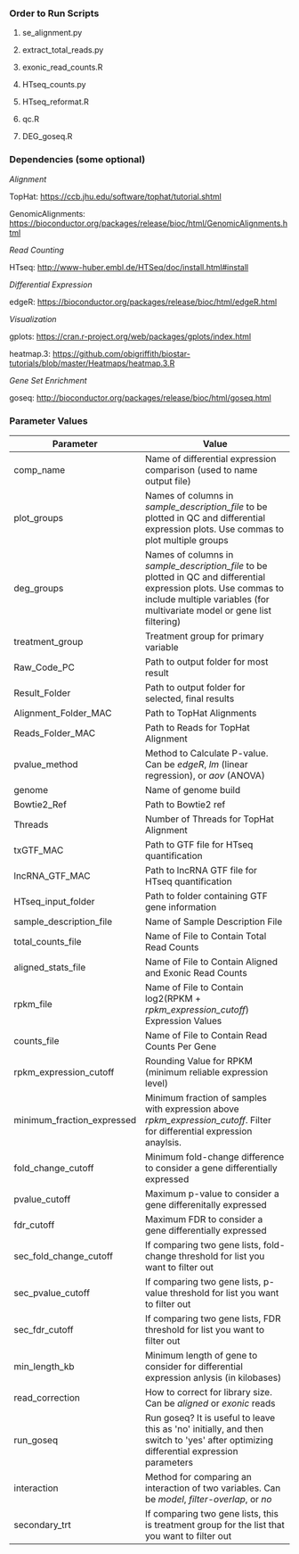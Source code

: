 ### Order to Run Scripts ###

1) se_alignment.py

2) extract_total_reads.py

3) exonic_read_counts.R

4) HTseq_counts.py

5) HTseq_reformat.R

6) qc.R

7) DEG_goseq.R

### Dependencies (some optional) ###

*Alignment*

TopHat: https://ccb.jhu.edu/software/tophat/tutorial.shtml

GenomicAlignments: https://bioconductor.org/packages/release/bioc/html/GenomicAlignments.html

*Read Counting*

HTseq: http://www-huber.embl.de/HTSeq/doc/install.html#install

*Differential Expression*

edgeR: https://bioconductor.org/packages/release/bioc/html/edgeR.html

*Visualization*

gplots: https://cran.r-project.org/web/packages/gplots/index.html

heatmap.3: https://github.com/obigriffith/biostar-tutorials/blob/master/Heatmaps/heatmap.3.R

*Gene Set Enrichment*

goseq: http://bioconductor.org/packages/release/bioc/html/goseq.html

### Parameter Values ###
| Parameter | Value|
|---|---|
|comp_name	| Name of differential expression comparison (used to name output file)
|plot_groups | Names of columns in *sample_description_file* to be plotted in QC and differential expression plots.  Use commas to plot multiple groups|
|deg_groups|Names of columns in *sample_description_file* to be plotted in QC and differential expression plots.  Use commas to include multiple variables (for multivariate model or gene list filtering)|
|treatment_group|Treatment group for primary variable|
|Raw_Code_PC|Path to output folder for most result|
|Result_Folder|Path to output folder for selected, final results|
|Alignment_Folder_MAC|Path to TopHat Alignments|
|Reads_Folder_MAC|Path to Reads for TopHat Alignment|
|pvalue_method|Method to Calculate P-value.  Can be *edgeR*, *lm* (linear regression), or *aov* (ANOVA)|
|genome|Name of genome build|
|Bowtie2_Ref| Path to Bowtie2 ref|
|Threads|Number of Threads for TopHat Alignment|
|txGTF_MAC|Path to GTF file for HTseq quantification|
|lncRNA_GTF_MAC|Path to lncRNA GTF file for HTseq quantification|
|HTseq_input_folder|Path to folder containing GTF gene information|
|sample_description_file|Name of Sample Description File|
|total_counts_file|Name of File to Contain Total Read Counts|
|aligned_stats_file|Name of File to Contain Aligned and Exonic Read Counts|
|rpkm_file|Name of File to Contain log2(RPKM + *rpkm_expression_cutoff*) Expression Values|
|counts_file|Name of File to Contain Read Counts Per Gene|
|rpkm_expression_cutoff|Rounding Value for RPKM (minimum reliable expression level)|
|minimum_fraction_expressed|Minimum fraction of samples with expression above *rpkm_expression_cutoff*. Filter for differential expression anaylsis.|
|fold_change_cutoff|Minimum fold-change difference to consider a gene differentially expressed|
|pvalue_cutoff|Maximum p-value to consider a gene differenitally expressed|
|fdr_cutoff|Maximum FDR to consider a gene differentially expressed|
|sec_fold_change_cutoff|If comparing two gene lists, fold-change threshold for list you want to filter out|
|sec_pvalue_cutoff|If comparing two gene lists, p-value threshold for list you want to filter out|
|sec_fdr_cutoff|If comparing two gene lists, FDR threshold for list you want to filter out|
|min_length_kb|Minimum length of gene to consider for differential expression anlysis (in kilobases)|
|read_correction|How to correct for library size.  Can be *aligned* or *exonic* reads|
|run_goseq| Run goseq?  It is useful to leave this as 'no' initially, and then switch to 'yes' after optimizing differential expression parameters|
|interaction| Method for comparing an interaction of two variables.  Can be *model*, *filter-overlap*, or *no*|
|secondary_trt| If comparing two gene lists, this is treatment group for the list that you want to filter out|
